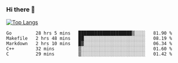 ### Hi there 👋

<!--
**3Xpl0it3r/3Xpl0it3r** is a ✨ _special_ ✨ repository because its `README.md` (this file) appears on your GitHub profile.

Here are some ideas to get you started:

- 🔭 I’m currently working on ...
- 🌱 I’m currently learning ...
- 👯 I’m looking to collaborate on ...
- 🤔 I’m looking for help with ...
- 💬 Ask me about ...
- 📫 How to reach me: ...
- 😄 Pronouns: ...
- ⚡ Fun fact: ...
-->


[![Top Langs](https://github-readme-stats.vercel.app/api/top-langs/?username=3Xpl0it3r&layout=compact)](https://github.com/3Xpl0it3r/3Xpl0it3r)

<!--START_SECTION:waka-->
```text
Go         28 hrs 5 mins   ████████████████████▒░░░░   81.90 % 
Makefile   2 hrs 48 mins   ██░░░░░░░░░░░░░░░░░░░░░░░   08.19 % 
Markdown   2 hrs 10 mins   █▓░░░░░░░░░░░░░░░░░░░░░░░   06.34 % 
C++        32 mins         ▒░░░░░░░░░░░░░░░░░░░░░░░░   01.60 % 
C          29 mins         ▒░░░░░░░░░░░░░░░░░░░░░░░░   01.42 % 
```
<!--END_SECTION:waka-->

